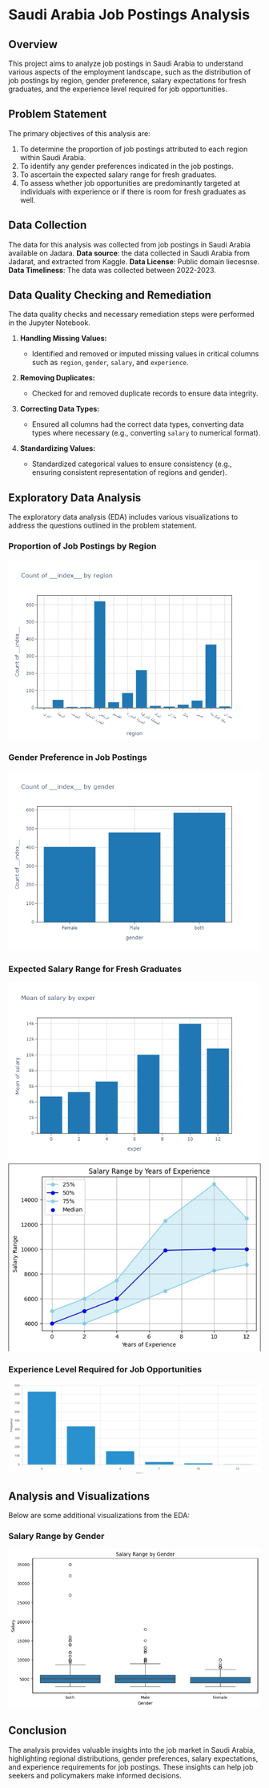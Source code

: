 # Saudi Arabia Job Postings Analysis

## Overview
This project aims to analyze job postings in Saudi Arabia to understand various aspects of the employment landscape, such as the distribution of job postings by region, gender preference, salary expectations for fresh graduates, and the experience level required for job opportunities.

## Problem Statement
The primary objectives of this analysis are:
1. To determine the proportion of job postings attributed to each region within Saudi Arabia.
2. To identify any gender preferences indicated in the job postings.
3. To ascertain the expected salary range for fresh graduates.
4. To assess whether job opportunities are predominantly targeted at individuals with experience or if there is room for fresh graduates as well.

## Data Collection
The data for this analysis was collected from job postings in Saudi Arabia available on Jadara.
**Data source**: the data collected in Saudi Arabia from Jadarat, and extracted from Kaggle.
**Data License**: Public domain liecesnse.
**Data Timeliness**: The data was collected between 2022-2023.

## Data Quality Checking and Remediation
The data quality checks and necessary remediation steps were performed in the Jupyter Notebook.

1. **Handling Missing Values:**
   - Identified and removed or imputed missing values in critical columns such as `region`, `gender`, `salary`, and `experience`.

2. **Removing Duplicates:**
   - Checked for and removed duplicate records to ensure data integrity.

3. **Correcting Data Types:**
   - Ensured all columns had the correct data types, converting data types where necessary (e.g., converting `salary` to numerical format).

4. **Standardizing Values:**
   - Standardized categorical values to ensure consistency (e.g., ensuring consistent representation of regions and gender).

## Exploratory Data Analysis
The exploratory data analysis (EDA) includes various visualizations to address the questions outlined in the problem statement.

### Proportion of Job Postings by Region
![Proportion of Job Postings by Region](Imgs/Q1-ansr.png)

### Gender Preference in Job Postings
![Gender Preference in Job Postings](Imgs/Q2-ansr.png)

### Expected Salary Range for Fresh Graduates
![Expected Salary Range for Fresh Graduates](Imgs/Q3-ansr.png)
![Expected Salary Range for Fresh Graduates](Imgs/Q3-ansr-part2.jpeg)

### Experience Level Required for Job Opportunities
![Experience Level Required for Job Opportunities](Imgs/Q4-ansr.png)

## Analysis and Visualizations
Below are some additional visualizations from the EDA:

### Salary Range by Gender
![Salary Range by Gender](Imgs/Extra-Q.png)

## Conclusion
The analysis provides valuable insights into the job market in Saudi Arabia, highlighting regional distributions, gender preferences, salary expectations, and experience requirements for job postings. These insights can help job seekers and policymakers make informed decisions.


